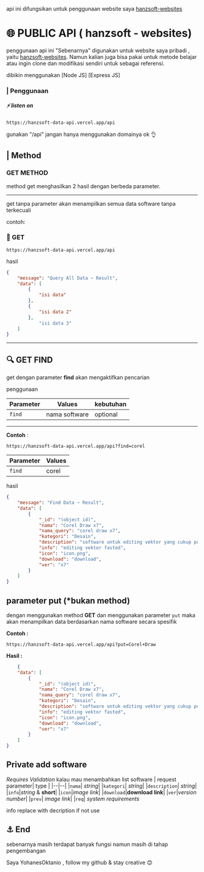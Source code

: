 <p>api ini difungsikan untuk penggunaan website saya <a href="">hanzsoft-websites</a></p>

# :globe_with_meridians:  PUBLIC API ( hanzsoft - websites)
penggunaan api ini "Sebenarnya" digunakan untuk website saya pribadi , yaitu <a href="">hanzsoft-websites</a>. Namun kalian juga bisa pakai untuk metode belajar atau ingin clone dan modifikasi sendiri untuk sebagai referensi.

dibikin menggunakan [Node JS] [Express JS]

### | Penggunaan

##### :zap: listen on

    https://hanzsoft-data-api.vercel.app/api

<red> gunakan "/api" jangan hanya menggunakan domainya ok <red> :ok_hand:

## | Method

### GET METHOD

method get menghasilkan 2 hasil dengan berbeda parameter.

---
get tanpa parameter akan menampilkan semua data software tanpa terkecuali

contoh:

### :page_with_curl: GET

    https://hanzsoft-data-api.vercel.app/api

hasil

```json
{
    "message": "Query All Data ~ Result",
    "data": [
        {
            "isi data"
        },
        {
            "isi data 2"
        },
            "isi data 3"
    ]
}
```
---

## :mag: GET FIND
get dengan parameter **find** akan mengaktifkan pencarian

penggunaan

| Parameter | Values | kebutuhan
| --- | --- | --- |
|`find` | nama software | optional

---
**Contoh** :
    
    https://hanzsoft-data-api.vercel.app/api?find=corel

| Parameter | Values |
| --- | --- |
|`find`| corel


hasil

```json
{
    "message": "Find Data ~ Result",
    "data": [
        {
            "_id": "(object id)",
            "nama": "Corel Draw x7",
            "nama_query": "corel draw x7",
            "kategori": "Desain",
            "description": "software untuk editing vektor yang cukup populer",
            "info": "editing vektor fasted",
            "icon": "icon.png",
            "download": "download",
            "ver": "x7"
        }
    ]
}
```

## parameter put (*bukan method)

dengan menggunakan method **GET** dan menggunakan parameter `put` maka akan menampilkan data berdasarkan nama software secara spesifik

**Contoh :**

    https://hanzsoft-data-api.vercel.app/api?put=Corel+Draw

**Hasil :**
```json
    {
    "data": [
        {
            "_id": "(object id)",
            "nama": "Corel Draw x7",
            "nama_query": "corel draw x7",
            "kategori": "Desain",
            "description": "software untuk editing vektor yang cukup populer",
            "info": "editing vektor fasted",
            "icon": "icon.png",
            "download": "download",
            "ver": "x7"
        }
    ]
}
```

## Private add software

_Requires Validation_ kalau mau  menambahkan list software
| request parameter| type |
|--|--|
|`nama`| *string*|
|`kategori`| *string*|
|`description`| *string*|
|`info`|*string* & **short**|
|`icon`|*image link*|
|`download`|**download link**|
|`ver`|*version number*|
|`prev`| *image link*|
|`req`| *system requirements*

info replace with decription if not use

## :anchor: End

sebenarnya masih terdapat banyak fungsi namun masih di tahap pengembangan

Saya YohanesOktanio , follow my github & stay creative :blush:

